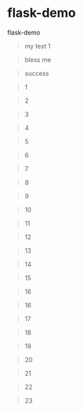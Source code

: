 # flask-demo
flask-demo

> my test 1

> bless me

> success

> 1

> 2

> 3

> 4

> 5

> 6

> 7

> 8

> 9

> 10

> 11

> 12

> 13

> 14

> 15

> 16

> 16

> 17

> 18

> 19

> 20

> 21
 
> 22

> 23 
